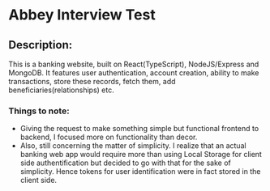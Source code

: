 # Abbey Interview Test 

## Description:
This is a banking website, built on React(TypeScript), NodeJS/Express and MongoDB. It features user authentication, account creation, ability to make transactions, store these records, fetch them, add beneficiaries(relationships) etc. 

### Things to note:
- Giving the request to make something simple but functional frontend to backend, I focused more on functionality than decor.
- Also, still concerning the matter of simplicity. I realize that an actual banking web app would require more than using Local Storage for client side authentification but decided to go with that for the sake of simplicity. Hence tokens for user identification were in fact stored in the client side.